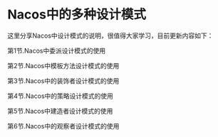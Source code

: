 # Nacos中的多种设计模式
这里分享Nacos中设计模式的说明，很值得大家学习，目前更新内容如下：

第1节.Nacos中委派设计模式的使用

第2节.Nacos中模板方法设计模式的使用

第3节.Nacos中的装饰者设计模式的使用

第4节.Nacos中的策略设计模式的使用

第5节.Nacos中建造者设计模式的使用

第6节.Nacos中的观察者设计模式的使用